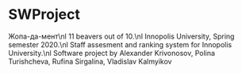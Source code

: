 # SWProject
Жопа-да-мент\nl
11 beavers out of 10.\nl
Innopolis University, Spring semester 2020.\nl
Staff assesment and ranking system for Innopolis University.\nl
Software project by Alexander Krivonosov, Polina Turishcheva, Rufina Sirgalina, Vladislav Kalmyikov
